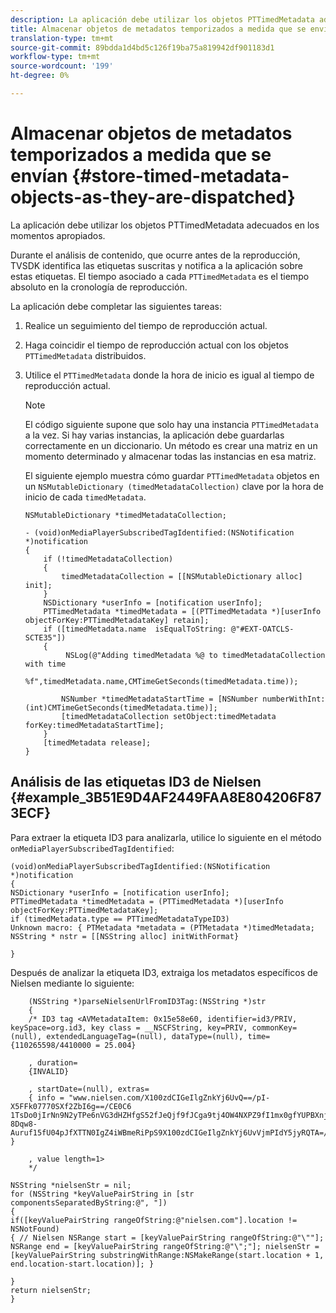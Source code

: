 ```yaml
---
description: La aplicación debe utilizar los objetos PTTimedMetadata adecuados en los momentos apropiados.
title: Almacenar objetos de metadatos temporizados a medida que se envían
translation-type: tm+mt
source-git-commit: 89bdda1d4bd5c126f19ba75a819942df901183d1
workflow-type: tm+mt
source-wordcount: '199'
ht-degree: 0%

---
```



# Almacenar objetos de metadatos temporizados a medida que se envían {#store-timed-metadata-objects-as-they-are-dispatched}

La aplicación debe utilizar los objetos PTTimedMetadata adecuados en los momentos apropiados.

Durante el análisis de contenido, que ocurre antes de la reproducción, TVSDK identifica las etiquetas suscritas y notifica a la aplicación sobre estas etiquetas. El tiempo asociado a cada `PTTimedMetadata` es el tiempo absoluto en la cronología de reproducción.

La aplicación debe completar las siguientes tareas:

1. Realice un seguimiento del tiempo de reproducción actual.
1. Haga coincidir el tiempo de reproducción actual con los objetos `PTTimedMetadata` distribuidos.

1. Utilice el `PTTimedMetadata` donde la hora de inicio es igual al tiempo de reproducción actual.

   >[!NOTE]
   >
   >El código siguiente supone que solo hay una instancia `PTTimedMetadata` a la vez. Si hay varias instancias, la aplicación debe guardarlas correctamente en un diccionario. Un método es crear una matriz en un momento determinado y almacenar todas las instancias en esa matriz.

   El siguiente ejemplo muestra cómo guardar `PTTimedMetadata` objetos en un `NSMutableDictionary (timedMetadataCollection)` clave por la hora de inicio de cada `timedMetadata`.

   ```
   NSMutableDictionary *timedMetadataCollection; 
   
   - (void)onMediaPlayerSubscribedTagIdentified:(NSNotification *)notification 
   { 
       if (!timedMetadataCollection) 
       { 
           timedMetadataCollection = [[NSMutableDictionary alloc] init]; 
       } 
       NSDictionary *userInfo = [notification userInfo]; 
       PTTimedMetadata *timedMetadata = [(PTTimedMetadata *)[userInfo objectForKey:PTTimedMetadataKey] retain]; 
       if ([timedMetadata.name  isEqualToString: @"#EXT-OATCLS-SCTE35"]) 
       { 
            NSLog(@"Adding timedMetadata %@ to timedMetadataCollection with time                      
                    %f",timedMetadata.name,CMTimeGetSeconds(timedMetadata.time)); 
   
           NSNumber *timedMetadataStartTime = [NSNumber numberWithInt:(int)CMTimeGetSeconds(timedMetadata.time)]; 
           [timedMetadataCollection setObject:timedMetadata forKey:timedMetadataStartTime]; 
       } 
       [timedMetadata release]; 
   }
   ```

## Análisis de las etiquetas ID3 de Nielsen {#example_3B51E9D4AF2449FAA8E804206F873ECF}

Para extraer la etiqueta ID3 para analizarla, utilice lo siguiente en el método `onMediaPlayerSubscribedTagIdentified`:

```
(void)onMediaPlayerSubscribedTagIdentified:(NSNotification *)notification 
{ 
NSDictionary *userInfo = [notification userInfo]; 
PTTimedMetadata *timedMetadata = (PTTimedMetadata *)[userInfo objectForKey:PTTimedMetadataKey]; 
if (timedMetadata.type == PTTimedMetadataTypeID3) 
Unknown macro: { PTMetadata *metadata = (PTMetadata *)timedMetadata; NSString * nstr = [[NSString alloc] initWithFormat} 
 
}
```

Después de analizar la etiqueta ID3, extraiga los metadatos específicos de Nielsen mediante lo siguiente:

```
    (NSString *)parseNielsenUrlFromID3Tag:(NSString *)str 
    { 
    /* ID3 tag <AVMetadataItem: 0x15e58e60, identifier=id3/PRIV, keySpace=org.id3, key class = __NSCFString, key=PRIV, commonKey=(null), extendedLanguageTag=(null), dataType=(null), time= {110265598/4410000 = 25.004} 
 
    , duration= 
    {INVALID} 
 
    , startDate=(null), extras= 
    { info = "www.nielsen.com/X100zdCIGeIlgZnkYj6UvQ==/pI-X5FFk07770SXf2ZbI6g==/CE0C6​1TsDo0jIrNn9N2yTPe6nVG3dHZHfgS52fJeQjf9fJCga9tj4OW4NXPZ9fI1mx0gfYUPBXnjqolHemZPtn_FCoNg​8Dqw8-Auruf15fU04pJfXTTN0IgZ4iWBmeRiPpS9X100zdCIGeIlgZnkYj6UvVjmPIdY5jyRQTA=/00000/21778/00"; } 
 
    , value length=1> 
    */ 
 
NSString *nielsenStr = nil; 
for (NSString *keyValuePairString in [str componentsSeparatedByString:@", "]) 
{ 
if([keyValuePairString rangeOfString:@"nielsen.com"].location != NSNotFound) 
{ // Nielsen NSRange start = [keyValuePairString rangeOfString:@"\""]; NSRange end = [keyValuePairString rangeOfString:@"\";"]; nielsenStr = [keyValuePairString substringWithRange:NSMakeRange(start.location + 1, end.location-start.location)]; } 
 
} 
return nielsenStr; 
}
```

